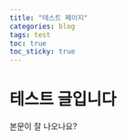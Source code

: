 ```yaml
---
title: "테스트 페이지"
categories: blog
tags: test
toc: true
toc_sticky: true
---
```


# 테스트 글입니다

본문이 잘 나오나요?
